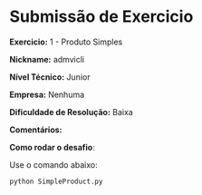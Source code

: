 # Submissão de Exercicio


**Exercicio:** 1 - Produto Simples

**Nickname:** admvicli

**Nível Técnico:**  Junior

**Empresa:**  Nenhuma 

**Dificuldade de Resolução:**  Baixa 

**Comentários:** 

**Como rodar o desafio**: 

Use o comando abaixo: 
```bash
python SimpleProduct.py
```